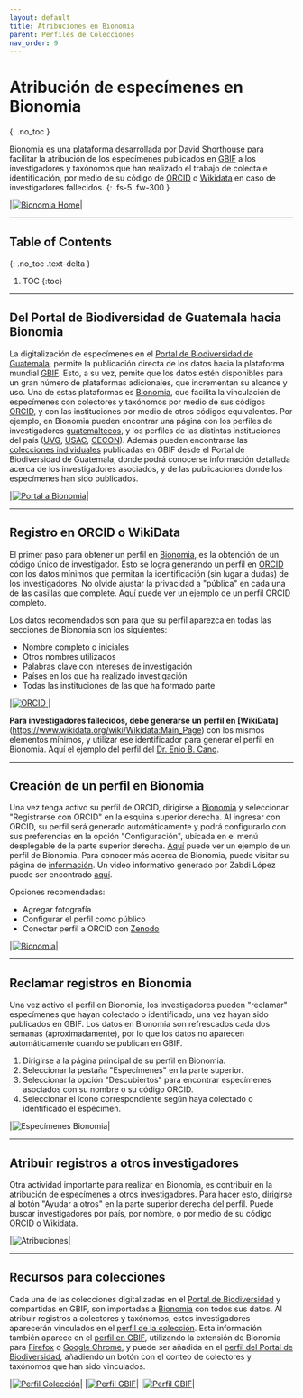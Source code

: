 ```yaml
---
layout: default
title: Atribuciones en Bionomia
parent: Perfiles de Colecciones 
nav_order: 9
---
```



# Atribución de especímenes en Bionomia
{: .no_toc }

[Bionomia](https://es.bionomia.net) es una plataforma desarrollada por [David Shorthouse](https://biss.pensoft.net/article/59167/) para facilitar la atribución de los especímenes publicados en [GBIF](https://gbif.org) a los investigadores y taxónomos que han realizado el trabajo de colecta e identificación, por medio de su código de [ORCID](https://orcid.org) o [Wikidata](https://wikidata.org) en caso de investigadores fallecidos. 
{: .fs-5 .fw-300 }

|[<img src="https://github.com/GuatemalaPortal/guatemalaportal.github.io/blob/main/static/BionomiaHome.jpg?raw=true" alt="Bionomia Home">](https://es.bionomia.net/)|

---

## Table of Contents
{: .no_toc .text-delta }

1. TOC
{:toc}

---

## Del Portal de Biodiversidad de Guatemala hacia Bionomia

La digitalización de especímenes en el [Portal de Biodiversidad de Guatemala](https://biodiversidad.gt), permite la publicación directa de los datos hacia la plataforma mundial [GBIF](https://guatemalaportal.github.io/docs/colecciones/gbif/publicar). Esto, a su vez, pemite que los datos estén disponibles para un gran número de plataformas adicionales, que incrementan su alcance y uso. Una de estas plataformas es [Bionomia](https://es.bionomia.net), que facilita la vinculación de especímenes con colectores y taxónomos por medio de sus códigos [ORCID](https://orcid.org), y con las instituciones por medio de otros códigos equivalentes. Por ejemplo, en Bionomia pueden encontrar una página con los perfiles de investigadores [guatemaltecos](https://es.bionomia.net/country/GT), y los perfiles de las distintas instituciones del país ([UVG](https://es.bionomia.net/organization/Q7894349), [USAC](https://es.bionomia.net/organization/Q607331), [CECON](https://es.bionomia.net/organization/299615)). Además pueden encontrarse las [colecciones individuales](https://es.bionomia.net/dataset/624ffcb0-3723-4b6f-9039-eea2e1ef82e2) publicadas en GBIF desde el Portal de Biodiversidad de Guatemala, donde podrá conocerse información detallada acerca de los investigadores asociados, y de las publicaciones donde los especímenes han sido publicados. 

|[<img src="https://github.com/GuatemalaPortal/guatemalaportal.github.io/blob/main/static/portal/Bionomia.jpg?raw=true" alt="Portal a Bionomia">](https://es.bionomia.net/)|

---

## Registro en ORCID o WikiData

El primer paso para obtener un perfil en [Bionomia](https://es.bionomia.net), es la obtención de un código único de investigador. Esto se logra generando un perfil en [ORCID](https://orcid.org) con los datos mínimos que permitan la identificación (sin lugar a dudas) de los investigadores. No olvide ajustar la privacidad a "pública" en cada una de las casillas que complete. [Aquí](https://orcid.org/0000-0002-4098-5823) puede ver un ejemplo de un perfil ORCID completo. 

Los datos recomendados son para que su perfil aparezca en todas las secciones de Bionomia son los siguientes: 
- Nombre completo o iniciales 
- Otros nombres utilizados
- Palabras clave con intereses de investigación
- Países en los que ha realizado investigación
- Todas las instituciones de las que ha formado parte

|[<img src="https://github.com/GuatemalaPortal/guatemalaportal.github.io/blob/main/static/Orcid2.jpg?raw=true" alt="ORCID">
](https://www.orcid.org)|

**Para investigadores fallecidos, debe generarse un perfil en [WikiData]**(https://www.wikidata.org/wiki/Wikidata:Main_Page) con los mismos elementos mínimos, y utilizar ese identificador para generar el perfil en Bionomia. Aquí el ejemplo del perfil del [Dr. Enio B. Cano](https://www.wikidata.org/wiki/Q42335752). 

---

## Creación de un perfil en Bionomia

Una vez tenga activo su perfil de ORCID, dirigirse a [Bionomia](https://es/bionomia.net) y seleccionar "Registrarse con ORCID" en la esquina superior derecha. Al ingresar con ORCID, su perfil será generado automáticamente y podrá configurarlo con sus preferencias en la opción "Configuración", ubicada en el menú desplegable de la parte superior derecha. [Aquí](https://es.bionomia.net/0000-0002-4098-5823) puede ver un ejemplo de un perfil de Bionomia. Para conocer más acerca de Bionomia, puede visitar su página de [información](https://es.bionomia.net/how-it-works). Un video informativo generado por Zabdi López puede ser encontrado [aquí](https://youtu.be/VYKSQi0OSD4).

Opciones recomendadas: 
- Agregar fotografía
- Configurar el perfil como público
- Conectar perfil a ORCID con [Zenodo](https://zenodo.org) 

|[<img src="https://github.com/GuatemalaPortal/guatemalaportal.github.io/blob/main/static/bionomia.jpg?raw=true" alt="Bionomia">](https://es.bionomia.net/0000-0002-4098-5823)|

---

## Reclamar registros en Bionomia 

Una vez activo el perfil en Bionomia, los investigadores pueden "reclamar" especímenes que hayan colectado o identificado, una vez hayan sido publicados en GBIF. Los datos en Bionomia son refrescados cada dos semanas (aproximadamente), por lo que los datos no aparecen automáticamente cuando se publican en GBIF. 

1. Dirigirse a la página principal de su perfil en Bionomia.
2. Seleccionar la pestaña "Especímenes" en la parte superior.
3. Seleccionar la opción "Descubiertos" para encontrar especímenes asociados con su nombre o su código ORCID.
4. Seleccionar el ícono correspondiente según haya colectado o identificado el espécimen. 

|<img src="https://github.com/GuatemalaPortal/guatemalaportal.github.io/blob/main/static/bionomiadisc.jpg?raw=true" alt="Especímenes Bionomia">|

---

## Atribuir registros a otros investigadores

Otra actividad importante para realizar en Bionomia, es contribuir en la atribución de especímenes a otros investigadores. Para hacer esto, dirigirse al botón "Ayudar a otros" en la parte superior derecha del perfil. Puede buscar investigadores por país, por nombre, o por medio de su código ORCID o Wikidata. 

|<img src="https://github.com/GuatemalaPortal/guatemalaportal.github.io/blob/main/static/atrib.jpg?raw=true" alt="Atribuciones">|

---

## Recursos para colecciones

Cada una de las colecciones digitalizadas en el [Portal de Biodiversidad](https://biodiversidad.gt) y compartidas en GBIF, son importadas a [Bionomia](https://es.bionomia.net) con todos sus datos. Al atribuir registros a colectores y taxónomos, estos investigadores aparecerán vinculados en el [perfil de la colección](https://bionomia.net/dataset/ceaa20a8-edc2-447b-ac95-b35e1111a02b). Esta información también aparece en el [perfil en GBIF](https://www.gbif.org/dataset/ceaa20a8-edc2-447b-ac95-b35e1111a02b), utilizando la extensión de Bionomia para [Firefox](https://addons.mozilla.org/es/firefox/addon/bionomia/) o [Google Chrome](https://chrome.google.com/webstore/detail/bionomia/aodffghldlgnmhbeflkmokghpncnldcn), y puede ser añadida en el [perfil del Portal de Biodiversidad](https://biodiversidad.gt/portal/collections/misc/collprofiles.php?collid=9), añadiendo un botón con el conteo de colectores y taxónomos que han sido vinculados.

|[<img src="https://github.com/GuatemalaPortal/guatemalaportal.github.io/blob/main/static/portal/Colecci%C3%B3nAves_Bionomia.jpg?raw=true" alt="Perfil Colección">](https://bionomia.net/dataset/ceaa20a8-edc2-447b-ac95-b35e1111a02b)|
|[<img src="https://github.com/GuatemalaPortal/guatemalaportal.github.io/blob/main/static/portal/Colecci%C3%B3nAves_GBIF2.jpg?raw=true" alt="Perfil GBIF">](https://www.gbif.org/dataset/ceaa20a8-edc2-447b-ac95-b35e1111a02b)|
|[<img src="https://github.com/GuatemalaPortal/guatemalaportal.github.io/blob/main/static/portal/Colecci%C3%B3nAves_Portal2.jpg?raw=true" alt="Perfil GBIF">](https://biodiversidad.gt/portal/collections/misc/collprofiles.php?collid=9)|
